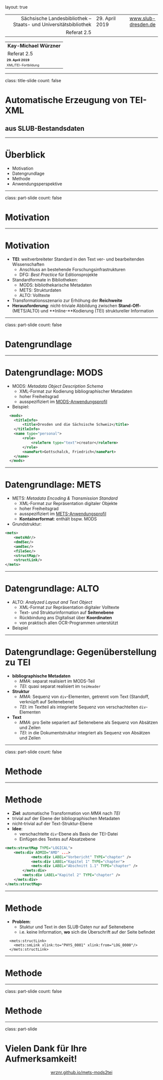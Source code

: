 layout: true
  
<div class="my-header"></div>

<div class="my-footer">
  <table>
    <tr>
      <td style="text-align:right">Sächsische Landesbibliothek – Staats- und Universitätsbibliothek</td>
      <td>29. April 2019</td>
      <td style="text-align:right"><a href="https://www.slub-dresden.de/">www.slub-dresden.de</a></td>
    </tr>
    <tr>
      <td style="text-align:right">Referat 2.5</td>
      <td />
    </tr>
  </table>
</div>

<div class="my-title-footer">
  <table>
    <tr>
      <td style="text-align:left"><b>Kay-Michael Würzner</b></td>
    </tr>
    <tr>
      <td style="text-align:left">Referat 2.5</td>
    </tr>
    <tr>
      <td style="font-size:8pt"><b>29. April 2019</b></td>
    </tr>
    <tr>
      <td style="font-size:8pt">XML/TEI-Fortbildung</td>
    </tr>
  </table>
</div>

---

class: title-slide
count: false

# Automatische Erzeugung von TEI-XML
## aus SLUB-Bestandsdaten 

---

# Überblick

- Motivation
- Datengrundlage
- Methode
- Anwendungsperspektive

---

class: part-slide
count: false

# Motivation

---

# Motivation

- **TEI**: weitverbreiteter Standard in den Text ver- und bearbeitenden Wissenschaften
  + Anschluss an bestehende Forschungsinfrastrukturen
  + DFG: *Best Practice* für Editionsprojekte
- Standardformate in Bibliotheken:
  + MODS: bibliothekarische Metadaten
  + METS: Strukturdaten
  + ALTO: Volltexte
- Transformationsszenario zur Erhöhung der **Reichweite**
- **Herausforderung**: nicht-triviale Abbildung zwischen **Stand-Off-** (METS/ALTO) und **Inline-**Kodierung (TEI) struktureller Information

---

class: part-slide
count: false

# Datengrundlage

---

# Datengrundlage: MODS

- MODS: *Metadata Object Description Schema*
  + XML-Format zur Kodierung bibliographischer Metadaten
  + hoher Freiheitsgrad
  + ausspezifiziert im [MODS-Anwendungsprofil](https://dfg-viewer.de/fileabmin/groups/dfgviewer/MODS-Anwendungsprofil_2.3.1.pdf)
- Beispiel:
```xml
  <mods>
    <titleInfo>
        <title>Dresden und die Sächsische Schweiz</title>
    </titleInfo>
    <name type="personal">
        <role>
            <roleTerm type="text">creator</roleTerm>
        </role>
        <namePart>Gottschalck, Friedrich</namePart>
    </name>
  </mods>
```

---

# Datengrundlage: METS

- METS: *Metadata Encoding & Transmission Standard*
  + XML-Format zur Repräsentation digitaler Objekte
  + hoher Freiheitsgrad
  + ausspezifiziert im [METS-Anwendungsprofil](https://dfg-viewer.de/fileabmin/groups/dfgviewer/METS-Anwendungsprofil_2.3.1.pdf)
  + **Kontainerformat**: enthält bspw. MODS
- Grundstruktur:
```xml
<mets>
    <metsHdr/>
    <dmdSec/>
    <amdSec/>
    <fileSec/>
    <structMap/>
    <structLink/>
</mets>
```
---

# Datengrundlage: ALTO

- ALTO: *Analyzed Layout and Text Object*
  + XML-Format zur Repräsentation digitaler Volltexte
  + Text- und Strukturinformation auf **Seitenebene**
  + Rückbindung ans Digitalisat über **Koordinaten**
  + von praktisch allen OCR-Programmen unterstützt
- Beispiel

---

# Datengrundlage: Gegenüberstellung zu TEI

- **bibliographische Metadaten**
  + *MMA*: separat realisiert im MODS-Teil
  + *TEI*: quasi separat realisiert im `teiHeader`
- **Struktur**
  + *MMA*: Sequenz von `div`-Elementen, getrennt vom Text (Standoff, verknüpft auf Seitenebene)
  + *TEI*: im Textteil als integrierte Sequenz von verschachtelten `div`-Elementen
- **Text**
  + *MMA*: pro Seite separiert auf Seitenebene als Sequenz von Absätzen und Zeilen
  + *TEI*: in die Dokumentstruktur integriert als Sequenz von Absätzen und Zeilen

---

class: part-slide
count: false

# Methode

---

# Methode

- **Ziel**: automatische Transformation von *MMA* nach *TEI*
- trivial auf der Ebene der bibliographischen Metadaten
- nicht-trivial auf der Text-Struktur-Ebene
- **Idee**:
  + verschachtelte `div`-Ebene als Basis der TEI-Datei
  + Einfügen des Textes auf Absatzebene
```xml
<mets:structMap TYPE="LOGICAL">
	<mets:div ADMID="AMD" ...>
        	<mets:div LABEL="Vorbericht" TYPE="chapter" />
        	<mets:div LABEL="Kapitel 1" TYPE="chapter">
			<mets:div LABEL="Abschnitt 1.1" TYPE="chapter" />
		</mets:div>
		<mets:div LABEL="Kapitel 2" TYPE="chapter" />
	</mets:div>
</mets:structMap>
```

---

# Methode

- **Problem**:
  + Stuktur und Text in den SLUB-Daten nur auf Seitenebene
  + i.e. keine Information, **wo** sich die Überschrift auf der Seite befindet
```
  <mets:structLink>
    <mets:smLink xlink:to="PHYS_0001" xlink:from="LOG_0000"/>
  </mets:structLink>
```

---

# Methode

---

class: part-slide
count: false

# Methode

---

class: part-slide

# Vielen Dank für Ihre Aufmerksamkeit!

<center>
<a href="https://wrznr.github.io/mets-mods2tei/presentations/slub_april_2020/slub_aplril_2020.html">wrznr.github.io/mets-mods2tei</a>
</center>
